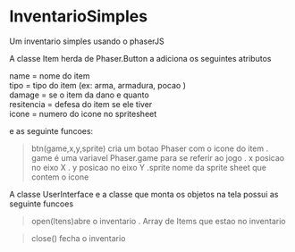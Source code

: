 # InventarioSimples
Um inventario simples usando o phaserJS

A classe Item herda de Phaser.Button a adiciona os seguintes atributos

   name = nome do item   
   tipo = tipo do item (ex: arma, armadura, pocao )   
   damage = se o item da dano e quanto   
   resitencia = defesa do item se ele tiver   
   icone = numero do icone no spritesheet
    
e as seguinte funcoes:

> btn(game,x,y,sprite)  cria um botao Phaser com o icone do item
   . game é uma variavel Phaser.game para se referir ao jogo
   . x posicao no eixo X
   . y posicao no eixo Y
   .sprite nome da sprite sheet que contem o icone 
   
A classe UserInterface e a classe que monta os objetos na tela possui as seguinte funcoes 

>open(Itens)abre o inventario 
   . Array de Items que estao no inventario

>close() fecha o inventario
    
